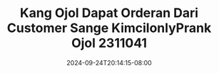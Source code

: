 --- 
title: "Kang Ojol Dapat Orderan Dari Customer Sange  KimcilonlyPrank Ojol 2311041"
description: "nonton   Kang Ojol Dapat Orderan Dari Customer Sange  KimcilonlyPrank Ojol 2311041 instagram video full baru"
date: 2024-09-24T20:14:15-08:00
file_code: "mddapm4he1ko"
draft: false
cover: "wdkir9snsokli7uq.jpg"
tags: ["Kang", "Ojol", "Dapat", "Orderan", "Dari", "Customer", "Sange", "KimcilonlyPrank", "Ojol", "bokep-indo", "bokep-viral", "bokep-ig"]
length: 575
fld_id: "1483065"
foldername: "A prank"
categories: ["A prank"]
views: 0
---
